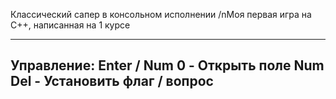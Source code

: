 Классический сапер в консольном исполнении
/nМоя первая игра на C++, написанная на 1 курсе

-----------------------------------------------
Управление:
  Enter / Num 0 - Открыть поле
  Num Del     -   Установить флаг / вопрос
-----------------------------------------------
